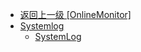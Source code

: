 - [返回上一级 [OnlineMonitor]](zh-CN/OnlineFunctions/OnlineMonitor/)
- [Systemlog](zh-CN/OnlineFunctions/OnlineMonitor/Systemlog/)
  - [SystemLog](zh-CN/OnlineFunctions/OnlineMonitor/Systemlog/SystemLog.md)

